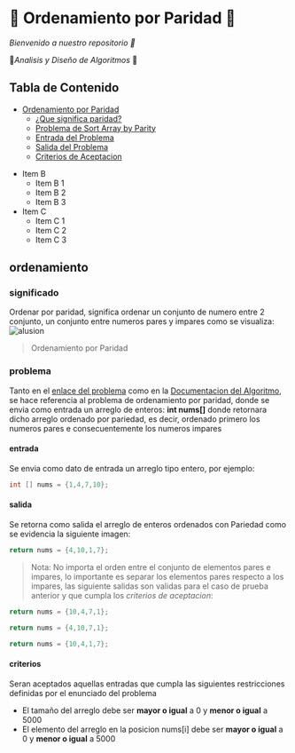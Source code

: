 # :trident: Ordenamiento por Paridad :trident:
_Bienvenido  a nuestro repositorio :wave:_

:construction_worker:*Analisis y Diseño de Algoritmos*  :memo:

## Tabla de Contenido 

- [Ordenamiento por Paridad](#ordenamiento)
    + [¿Que significa paridad?](#significado)
    + [Problema de Sort Array by Parity](#problema)
    + [Entrada del Problema](#entrada)
    + [Salida del Problema](#salida)
    + [Criterios de Aceptacion](#criterios)
+ Item B
    + Item B 1
    + Item B 2
    + Item B 3
+ Item C
    * Item C 1
    * Item C 2
    * Item C 3


## ordenamiento
### significado
Ordenar por paridad, significa ordenar un conjunto de numero entre 2 conjunto, un conjunto entre numeros pares y impares como se visualiza:
![alusion](https://i.ibb.co/KxmxG9y/Captura2332.png)
> Ordenamiento por Paridad

### problema
Tanto en el  [enlace del problema](https://leetcode.com/problems/sort-array-by-parity/) como en la [Documentacion del Algoritmo](https://docs.google.com/document/d/1BqPzuK0j9PFyKI2hvA4-E8kaOvDNW383bzxna2t-JTc/edit?usp=sharing), se hace referencia al problema de ordenamiento por paridad, donde se envia como entrada un arreglo de enteros: **int nums[]** donde retornara dicho arreglo ordenado por pariedad, es decir,  ordenado primero los numeros  pares e consecuentemente los numeros impares 

#### entrada
Se envia como dato de entrada un arreglo tipo entero, por ejemplo:
```java
int [] nums = {1,4,7,10};
```
#### salida
Se retorna como salida el arreglo de enteros ordenados con Pariedad como se evidencia la siguiente imagen:
```java
return nums = {4,10,1,7};
```
> Nota: No importa el orden entre el conjunto de elementos pares e impares, lo importante es separar los elementos pares respecto a los impares, las siguiente salidas son validas para el caso de prueba anterior y que cumpla los *criterios de aceptacion*:

```java
return nums = {10,4,7,1};
```
```java
return nums = {4,10,7,1};
```
```java
return nums = {10,4,1,7};
```
#### criterios
Seran aceptados aquellas entradas que cumpla las siguientes restricciones definidas por el enunciado del problema
* El tamaño del arreglo debe ser **mayor o igual** a 0 y **menor o igual** a 5000
* El elemento del arreglo en la posicion nums[i] debe ser **mayor o igual** a 0 y **menor o igual** a 5000
